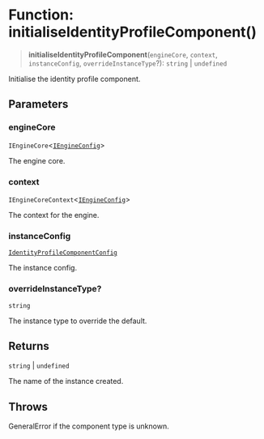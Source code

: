 # Function: initialiseIdentityProfileComponent()

> **initialiseIdentityProfileComponent**(`engineCore`, `context`, `instanceConfig`, `overrideInstanceType`?): `string` \| `undefined`

Initialise the identity profile component.

## Parameters

### engineCore

`IEngineCore`\<[`IEngineConfig`](../interfaces/IEngineConfig.md)\>

The engine core.

### context

`IEngineCoreContext`\<[`IEngineConfig`](../interfaces/IEngineConfig.md)\>

The context for the engine.

### instanceConfig

[`IdentityProfileComponentConfig`](../type-aliases/IdentityProfileComponentConfig.md)

The instance config.

### overrideInstanceType?

`string`

The instance type to override the default.

## Returns

`string` \| `undefined`

The name of the instance created.

## Throws

GeneralError if the component type is unknown.
